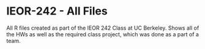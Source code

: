# IEOR-242 - All Files

All R files created as part of the IEOR 242 Class at UC Berkeley. Shows all of the HWs as well as the required class project, which was done as a part of a team. 
